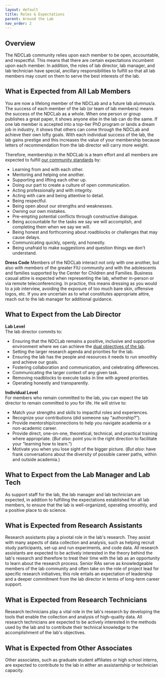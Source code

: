 ```yaml
---
layout: default
title: Roles & Expectations
parent: Around the Lab
nav_order: 2
---
```


## Overview
The NDCLab community relies upon each member to be open, accountable, and respectful. This means that there are certain expectations incumbent upon each member. In addition, the roles of lab director, lab manager, and lab technician have special, ancillary responsibilities to fulfill so that all lab members may count on them to serve the best interests of the lab.

## What is Expected from All Lab Members
You are now a lifelong member of the NDCLab and a future lab alumnus/a. The success of each member of the lab (or team of lab members) means the success of the NDCLab as a whole. When one person or group publishes a great paper, it shows anyone else in the lab can do the same. If one lab member is accepted into a top-tier PhD program or lands a dream job in industry, it shows that others can come through the NDCLab and achieve their own lofty goals. With each individual success of the lab, the lab gains prestige and this increases the value of your membership because letters of recommendation from the lab director will carry more weight.

Therefore, membership in the NDCLab is a team effort and all members are expected to fulfill [our community standards](https://ndclab.github.io/wiki/docs/around-the-lab/community-standards.html) by:
* Learning from and with each other.
* Mentoring and helping one another.
* Supporting and lifting each other up.
* Doing our part to create a culture of open communication.
* Acting professionally and with integrity.
* Acting with care and being attentive to detail.
* Being respectful.
* Being open about our strengths and weaknesses.
* Owning our own mistakes.
* Pre-empting potential conflicts through constructive dialogue.
* Being accountable for the tasks we say we will accomplish, and completing them when we say we will.
* Being honest and forthcoming about roadblocks or challenges that may cause delays.
* Communicating quickly, openly, and honestly.
* Being unafraid to make suggestions and question things we don't understand.

**Dress Code**
Members of the NDCLab interact not only with one another, but also with members of the greater FIU community and with the adolescents and families supported by the Center for Children and Families. Business casual attire is expected when representing the lab, whether in-person or via remote teleconferencing. In practice, this means dressing as you would to a job interview, avoiding the exposure of too much bare skin, offensive logos, etc. If you are uncertain as to what constitutes appropriate attire, reach out to the lab manager for additional guidance.


## What to Expect from the Lab Director
**Lab Level**<br/>
The lab director commits to:
* Ensuring that the NDCLab remains a positive, inclusive and supportive environment where we can achieve the [dual objectives of the lab](https://ndclab.github.io/wiki/docs/welcome/lab-culture.html).
* Setting the larger research agenda and priorities for the lab.
* Ensuring the lab has the people and resources it needs to run smoothly and achieve our goals.
* Fostering collaboration and communication, and celebrating differences.
* Communicating the larger context of any given task.
* Removing roadblocks to execute tasks in line with agreed priorities.
* Operating honestly and transparently.

**Individual Level**<br/>
For members who remain committed to the lab, you can expect the lab director to remain committed to *you* for life. He will strive to:
* Match your strengths and skills to impactful roles and experiences.
* Recognize your contributions (did someone say “authorship?”).
* Provide mentorship/connections to help you navigate academia or a non-academic career.
* Provide direct, one-on-one, theoretical, technical, and practical training where appropriate. (*But also*: point you in the right direction to facilitate your “learning how to learn.”)
* Motivate you when you lose sight of the bigger picture. (*But also*: have frank conversations about the diversity of possible career paths, within and outside academia.)

## What to Expect from the Lab Manager and Lab Tech
As support staff for the lab, the lab manager and lab technician are expected, in addition to fulfilling the expectations established for all lab members, to ensure that the lab is well-organized, operating smoothly, and a positive place to do science.

## What is Expected from Research Assistants
Research assistants play a pivotal role in the lab's research. They assist with many aspects of data collection and analysis, such as helping recruit study participants, set-up and run experiments, and code data. All research assistants are expected to be actively interested in the theory behind the lab's research and therefore to treat their time with the lab as an opportunity to learn about the research process. Senior RAs serve as knowledgeable members of the lab community and often take on the role of project lead for specific research initiatives; this role entails an expectation of leadership and a deeper commitment from the lab director in terms of long-term career support.

## What is Expected from Research Technicians
Research technicians play a vital role in the lab's research by developing the tools that enable the collection and analysis of high-quality data. All research technicians are expected to be actively interested in the methods used by the lab and to contribute their technical knowledge to the accomplishment of the lab's objectives.

## What is Expected from Other Associates
Other associates, such as graduate student affiliates or high school interns, are expected to contribute to the lab in either an assistantship or technician capacity.
